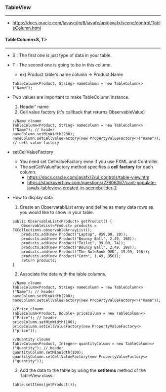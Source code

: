 ### TableView
---
- https://docs.oracle.com/javase/jp/8/javafx/api/javafx/scene/control/TableColumn.html

#### TableColumn<S, T>
---
  - S : The first one is just type of data in your table.
  - T : The second one is going to be in this column.
    - ex) Product table's name column -> Product.Name
    ```
    TableColumn<Product, String> nameColumn = new TableColumn<>("Name");
    ```
  - Two values are important to make TableColumn instance.
    1. Header' name
    2. Cell value factory (it's callback that returns ObservableValue)
      ```
      //Name cloumn
      TableColumn<Product, String> nameColumn = new TableColumn<>("Name"); // header
      nameColumn.setMinWidth(200);
      nameColumn.setCellValueFactory(new PropertyValueFactory<>("name")); // cell value factory
      ```
  - setCellValueFactory
    - You need set CellValueFactory evne if you use FXML and Controller.
    - The setCellValueFactory method specifies a **cell factory** for each column.
      - https://docs.oracle.com/javafx/2/ui_controls/table-view.htm
      - https://stackoverflow.com/questions/27806367/cant-populate-javafx-tableview-created-in-scenebuilder-2

- How to display data
  1. Create an ObservatablList array and define as many data rows as you would like to show in your table.
    ```
    public ObservableList<Product> getProduct() {
        ObservableList<Product> products = FXCollections.observableArrayList();
        products.add(new Product("Laptop", 859.00, 20));
        products.add(new Product("Bouncy Ball", 2.49, 198));
        products.add(new Product("Toilet", 99.00, 74));
        products.add(new Product("Bouncy Ball", 2.49, 198));
        products.add(new Product("The NoteBook DVD", 19.99, 198));
        products.add(new Product("Corn", 1.49, 856));
        return products;
    }
    ```
  2. Associate the data with the table columns.
    ```
    //Name cloumn
    TableColumn<Product, String> nameColumn = new TableColumn<>("Name"); // header
    nameColumn.setMinWidth(200);
    nameColumn.setCellValueFactory(new PropertyValueFactory<>("name"));

    //Price cloumn
    TableColumn<Product, Double> priceColumn = new TableColumn<>("Price"); // header
    priceColumn.setMinWidth(100);
    priceColumn.setCellValueFactory(new PropertyValueFactory<>("price"));

    //Quantity cloumn
    TableColumn<Product, Integer> quantityColumn = new TableColumn<>("Quantity"); // header
    quantityColumn.setMinWidth(100);
    quantityColumn.setCellValueFactory(new PropertyValueFactory<>("quantity"));
    ```
  3. Add the data to the table by using the **setItems** method of the TableView class.
    ```
    table.setItems(getProduct());
    ```

